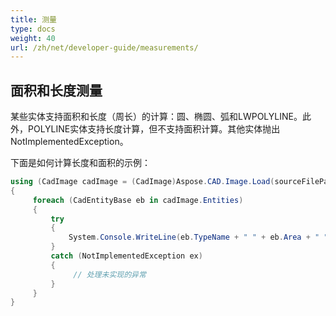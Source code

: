 ```yaml
---
title: 测量
type: docs
weight: 40
url: /zh/net/developer-guide/measurements/
---
```


## **面积和长度测量**

某些实体支持面积和长度（周长）的计算：圆、椭圆、弧和LWPOLYLINE。此外，POLYLINE实体支持长度计算，但不支持面积计算。其他实体抛出NotImplementedException。

下面是如何计算长度和面积的示例：

```csharp
using (CadImage cadImage = (CadImage)Aspose.CAD.Image.Load(sourceFilePath))
{
     foreach (CadEntityBase eb in cadImage.Entities)
     {
         try
         {
             System.Console.WriteLine(eb.TypeName + " " + eb.Area + " " + eb.Length);
         }
         catch (NotImplementedException ex)
         {
              // 处理未实现的异常
         }
     }
}
```
